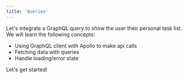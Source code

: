 ```yaml
---
title: 'Queries'
---
```


Let's integrate a GraphQL query to show the user their personal task list.
We will learn the following concepts:

- Using GraphQL client with Apollo to make api calls
- Fetching data with queries
- Handle loading/error state

Let's get started!
